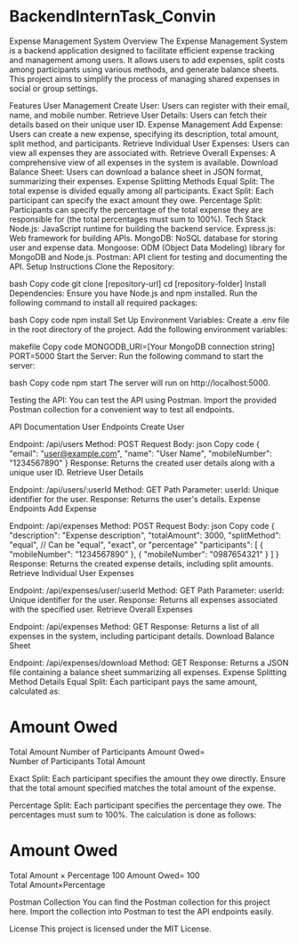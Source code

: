 # BackendInternTask_Convin
Expense Management System
Overview
The Expense Management System is a backend application designed to facilitate efficient expense tracking and management among users. It allows users to add expenses, split costs among participants using various methods, and generate balance sheets. This project aims to simplify the process of managing shared expenses in social or group settings.

Features
User Management
Create User: Users can register with their email, name, and mobile number.
Retrieve User Details: Users can fetch their details based on their unique user ID.
Expense Management
Add Expense: Users can create a new expense, specifying its description, total amount, split method, and participants.
Retrieve Individual User Expenses: Users can view all expenses they are associated with.
Retrieve Overall Expenses: A comprehensive view of all expenses in the system is available.
Download Balance Sheet: Users can download a balance sheet in JSON format, summarizing their expenses.
Expense Splitting Methods
Equal Split: The total expense is divided equally among all participants.
Exact Split: Each participant can specify the exact amount they owe.
Percentage Split: Participants can specify the percentage of the total expense they are responsible for (the total percentages must sum to 100%).
Tech Stack
Node.js: JavaScript runtime for building the backend service.
Express.js: Web framework for building APIs.
MongoDB: NoSQL database for storing user and expense data.
Mongoose: ODM (Object Data Modeling) library for MongoDB and Node.js.
Postman: API client for testing and documenting the API.
Setup Instructions
Clone the Repository:

bash
Copy code
git clone [repository-url]
cd [repository-folder]
Install Dependencies: Ensure you have Node.js and npm installed. Run the following command to install all required packages:

bash
Copy code
npm install
Set Up Environment Variables: Create a .env file in the root directory of the project. Add the following environment variables:

makefile
Copy code
MONGODB_URI=[Your MongoDB connection string]
PORT=5000
Start the Server: Run the following command to start the server:

bash
Copy code
npm start
The server will run on http://localhost:5000.

Testing the API: You can test the API using Postman. Import the provided Postman collection for a convenient way to test all endpoints.

API Documentation
User Endpoints
Create User

Endpoint: /api/users
Method: POST
Request Body:
json
Copy code
{
  "email": "user@example.com",
  "name": "User Name",
  "mobileNumber": "1234567890"
}
Response: Returns the created user details along with a unique user ID.
Retrieve User Details

Endpoint: /api/users/:userId
Method: GET
Path Parameter:
userId: Unique identifier for the user.
Response: Returns the user's details.
Expense Endpoints
Add Expense

Endpoint: /api/expenses
Method: POST
Request Body:
json
Copy code
{
  "description": "Expense description",
  "totalAmount": 3000,
  "splitMethod": "equal", // Can be "equal", "exact", or "percentage"
  "participants": [
    {
      "mobileNumber": "1234567890"
    },
    {
      "mobileNumber": "0987654321"
    }
  ]
}
Response: Returns the created expense details, including split amounts.
Retrieve Individual User Expenses

Endpoint: /api/expenses/user/:userId
Method: GET
Path Parameter:
userId: Unique identifier for the user.
Response: Returns all expenses associated with the specified user.
Retrieve Overall Expenses

Endpoint: /api/expenses
Method: GET
Response: Returns a list of all expenses in the system, including participant details.
Download Balance Sheet

Endpoint: /api/expenses/download
Method: GET
Response: Returns a JSON file containing a balance sheet summarizing all expenses.
Expense Splitting Method Details
Equal Split: Each participant pays the same amount, calculated as:

Amount Owed
=
Total Amount
Number of Participants
Amount Owed= 
Number of Participants
Total Amount
​
 
Exact Split: Each participant specifies the amount they owe directly. Ensure that the total amount specified matches the total amount of the expense.

Percentage Split: Each participant specifies the percentage they owe. The percentages must sum to 100%. The calculation is done as follows:

Amount Owed
=
Total Amount
×
Percentage
100
Amount Owed= 
100
Total Amount×Percentage
​
 
Postman Collection
You can find the Postman collection for this project here. Import the collection into Postman to test the API endpoints easily.

License
This project is licensed under the MIT License.
